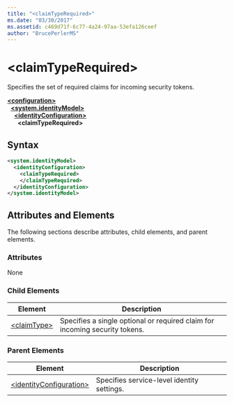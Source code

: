 ```yaml
---
title: "<claimTypeRequired>"
ms.date: "03/30/2017"
ms.assetid: c469d71f-6c77-4a24-97aa-53efa126ceef
author: "BrucePerlerMS"
---
```

# \<claimTypeRequired>
Specifies the set of required claims for incoming security tokens.  
  
[**\<configuration>**](../configuration-element.md)\
&nbsp;&nbsp;[**\<system.identityModel>**](system-identitymodel.md)\
&nbsp;&nbsp;&nbsp;&nbsp;[**\<identityConfiguration>**](identityconfiguration.md)\
&nbsp;&nbsp;&nbsp;&nbsp;&nbsp;&nbsp;**\<claimTypeRequired>**  
  
## Syntax  
  
```xml  
<system.identityModel>  
  <identityConfiguration>  
    <claimTypeRequired>  
    </claimTypeRequired>  
  </identityConfiguration>  
</system.identityModel>  
```  
  
## Attributes and Elements  
 The following sections describe attributes, child elements, and parent elements.  
  
### Attributes  
 None  
  
### Child Elements  
  
|Element|Description|  
|-------------|-----------------|  
|[\<claimType>](claimtype.md)|Specifies a single optional or required claim for incoming security tokens.|  
  
### Parent Elements  
  
|Element|Description|  
|-------------|-----------------|  
|[\<identityConfiguration>](identityconfiguration.md)|Specifies service-level identity settings.|
